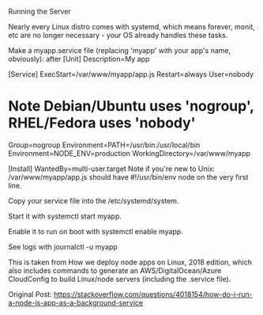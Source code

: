 Running the Server

Nearly every Linux distro comes with systemd, which means forever, monit, etc are no longer necessary - your OS already handles these tasks.

Make a myapp.service file (replacing 'myapp' with your app's name, obviously):
after
[Unit]
Description=My app

[Service]
ExecStart=/var/www/myapp/app.js
Restart=always
User=nobody
# Note Debian/Ubuntu uses 'nogroup', RHEL/Fedora uses 'nobody'
Group=nogroup
Environment=PATH=/usr/bin:/usr/local/bin
Environment=NODE_ENV=production
WorkingDirectory=/var/www/myapp

[Install]
WantedBy=multi-user.target
Note if you're new to Unix: /var/www/myapp/app.js should have #!/usr/bin/env node on the very first line.

Copy your service file into the /etc/systemd/system.

Start it with systemctl start myapp.

Enable it to run on boot with systemctl enable myapp.

See logs with journalctl -u myapp
  
This is taken from How we deploy node apps on Linux, 2018 edition, which also includes commands to generate an AWS/DigitalOcean/Azure CloudConfig to build Linux/node servers (including the .service file).

Original Post: https://stackoverflow.com/questions/4018154/how-do-i-run-a-node-js-app-as-a-background-service  
